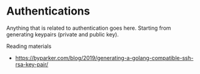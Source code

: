 # Authentications
Anything that is related to authentication goes here.
Starting from generating keypairs (private and public key).

Reading materials
- https://byparker.com/blog/2019/generating-a-golang-compatible-ssh-rsa-key-pair/

